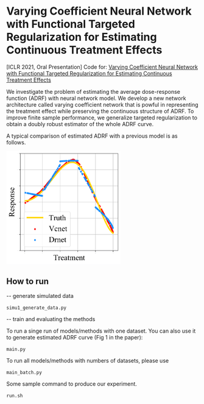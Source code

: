 # Varying Coefficient Neural Network with Functional Targeted Regularization for Estimating Continuous Treatment Effects
\[ICLR 2021, Oral Presentation\] Code for: [Varying Coefficient Neural Network with Functional Targeted Regularization for Estimating Continuous Treatment Effects](https://openreview.net/forum?id=RmB-88r9dL)

We investigate the problem of estimating the average dose-response function (ADRF) with neural network model. We develop a new network architecture called varying coefficient network that is powful in representing the treatment effect while preserving the continuous structure of ADRF. To improve finite sample performance, we generalize targeted regularization to obtain a doubly robust estimator of the whole ADRF curve.

A typical comparison of estimated ADRF with a previous model is as follows.

<img src="fig/Vc_Dr.png" width=300></img>

## How to run

-- generate simulated data

    simu1_generate_data.py

-- train and evaluating the methods

To run a singe run of models/methods with one dataset. You can also use it to generate estimated ADRF curve (Fig 1 in the paper):
    
    main.py

To run all models/methods with numbers of datasets, please use

    main_batch.py

Some sample command to produce our experiment.
    
    run.sh
